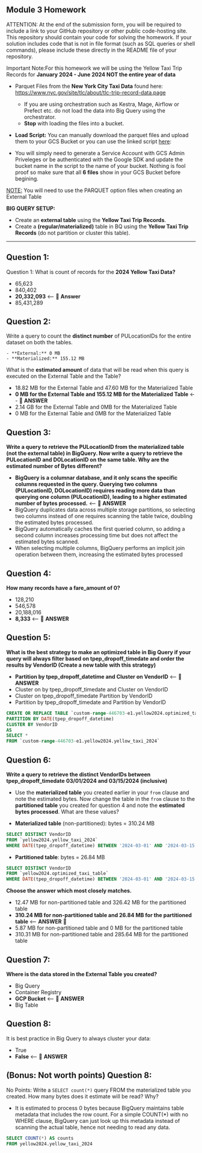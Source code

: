 ## Module 3 Homework

ATTENTION: At the end of the submission form, you will be required to include a link to your GitHub repository or other public code-hosting site. 
This repository should contain your code for solving the homework. If your solution includes code that is not in file format (such as SQL queries or 
shell commands), please include these directly in the README file of your repository.

Important Note:For this homework we will be using the Yellow Taxi Trip Records for **January 2024 - June 2024 NOT the entire year of data** 

- Parquet Files from the **New York City Taxi Data** found here:  https://www.nyc.gov/site/tlc/about/tlc-trip-record-data.page 
	- If you are using orchestration such as Kestra, Mage, Airflow or Prefect etc. do not load the data into Big Query using the orchestrator.
	- **Stop** with loading the files into a bucket. 

- **Load Script:** You can manually download the parquet files and upload them to your GCS Bucket or you can use the linked script [here](./load_yellow_taxi_data.py):
- You will simply need to generate a Service Account with GCS Admin Priveleges or be authenticated with the Google SDK and update the bucket name in the script to the name of your bucket. Nothing is fool proof so make sure that all **6 files** show in your GCS Bucket before begining.

<u>NOTE:</u> You will need to use the PARQUET option files when creating an External Table</br>

**BIG QUERY SETUP:**

- Create an **external table** using the **Yellow Taxi Trip Records**.
- Create a **(regular/materialized)** table in BQ using the **Yellow Taxi Trip Records** (do not partition or cluster this table). 



---

## Question 1:
Question 1: What is count of records for the **2024 Yellow Taxi Data?**
- 65,623
- 840,402
- **20,332,093** <-- 🔴 **Answer**
- 85,431,289




## Question 2:
Write a query to count the **distinct number** of PULocationIDs for the entire dataset on both the tables.

	- **External:** 0 MB
	- **Materialized:** 155.12 MB 

What is the **estimated amount** of data that will be read when this query is executed on the External Table and the Table?

- 18.82 MB for the External Table and 47.60 MB for the Materialized Table
- **0 MB for the External Table and 155.12 MB for the Materialized Table** <-- 🔴 **ANSWER**
- 2.14 GB for the External Table and 0MB for the Materialized Table
- 0 MB for the External Table and 0MB for the Materialized Table



## Question 3:
**Write a query to retrieve the PULocationID from the materialized table (not the external table) in BigQuery. Now write a query to retrieve the PULocationID and DOLocationID on the same table. Why are the estimated number of Bytes different?**

- **BigQuery is a columnar database, and it only scans the specific columns requested in the query. Querying two columns (PULocationID, DOLocationID) requires reading more data than querying one column (PULocationID), leading to a higher estimated number of bytes processed.** <-- 🔴 **ANSWER**
- BigQuery duplicates data across multiple storage partitions, so selecting two columns instead of one requires scanning the table twice, doubling the estimated bytes processed.
- BigQuery automatically caches the first queried column, so adding a second column increases processing time but does not affect the estimated bytes scanned.
- When selecting multiple columns, BigQuery performs an implicit join operation between them, increasing the estimated bytes processed



## Question 4:

**How many records have a fare_amount of 0?**

- 128,210
- 546,578
- 20,188,016
- **8,333** <-- 🔴 **ANSWER** 



## Question 5:

**What is the best strategy to make an optimized table in Big Query if your query will always filter based on tpep_dropoff_timedate and order the results by VendorID (Create a new table with this strategy)**

- **Partition by tpep_dropoff_datetime and Cluster on VendorID** <-- 🔴 **ANSWER**
- Cluster on by tpep_dropoff_timedate and Cluster on VendorID
- Cluster on tpep_dropoff_timedate Partition by VendorID
- Partition by tpep_dropoff_timedate and Partition by VendorID

```sql
CREATE OR REPLACE TABLE `custom-range-446703-e1.yellow2024.optimized_taxi_table`
PARTITION BY DATE(tpep_dropoff_datetime) 
CLUSTER BY VendorID
AS 
SELECT * 
FROM `custom-range-446703-e1.yellow2024.yellow_taxi_2024`
```



## Question 6:

**Write a query to retrieve the distinct VendorIDs between tpep_dropoff_timedate**
**03/01/2024 and 03/15/2024 (inclusive)**

- Use the **materialized table** you created earlier in your `from` clause and note the estimated bytes. Now change the table in the `from` clause to the **partitioned table** you created for question 4 and note the **estimated bytes processed**. What are these values? 



- **Materialized table** (non-partitioned): bytes = 310.24 MB 

```sql
SELECT DISTINCT VendorID
FROM `yellow2024.yellow_taxi_2024`
WHERE DATE(tpep_dropoff_datetime) BETWEEN '2024-03-01' AND '2024-03-15'
```



- **Partitioned table**: bytes = 26.84 MB

```sql
SELECT DISTINCT VendorID
FROM `yellow2024.optimized_taxi_table`
WHERE DATE(tpep_dropoff_datetime) BETWEEN '2024-03-01' AND '2024-03-15'
```



**Choose the answer which most closely matches.**

- 12.47 MB for non-partitioned table and 326.42 MB for the partitioned table
- **310.24 MB for non-partitioned table and 26.84 MB for the partitioned table** <-- **ANSWER** 🔴
- 5.87 MB for non-partitioned table and 0 MB for the partitioned table
- 310.31 MB for non-partitioned table and 285.64 MB for the partitioned table



## Question 7:

**Where is the data stored in the External Table you created?**

- Big Query
- Container Registry
- **GCP Bucket** <-- 🔴 **ANSWER** 
- Big Table



## Question 8:
It is best practice in Big Query to always cluster your data:
- True
- **False** <-- 🔴 **ANSWER**




## (Bonus: Not worth points) Question 8:
No Points: Write a `SELECT count(*)` query FROM the materialized table you created. How many bytes does it estimate will be read? Why?

- It is estimated to process 0 bytes because BigQuery maintains table metadata that includes the row count. For a simple COUNT(*) with no WHERE clause, BigQuery can just look up this metadata instead of scanning the actual table, hence not needing to read any data. 

```sql
SELECT COUNT(*) AS counts 
FROM yellow2024.yellow_taxi_2024
```



